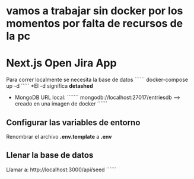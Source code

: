# vamos a trabajar sin docker por los momentos por falta de recursos de la pc

# Next.js Open Jira App

Para correr localmente se necesita la base de datos
´´´´´´
docker-compose up -d
´´´´´
\*El -d significa **detashed**

- MongoDB URL local:
  ´´´´´´´
  mongodb://localhost:27017/entriesdb --> creado en una imagen de docker
  ´´´´´´

## Configurar las variables de entorno

Renombrar el archivo **.env.template** a **.env**

## Llenar la base de datos

Llamar a:
http://localhost:3000/api/seed
´´´´´´
